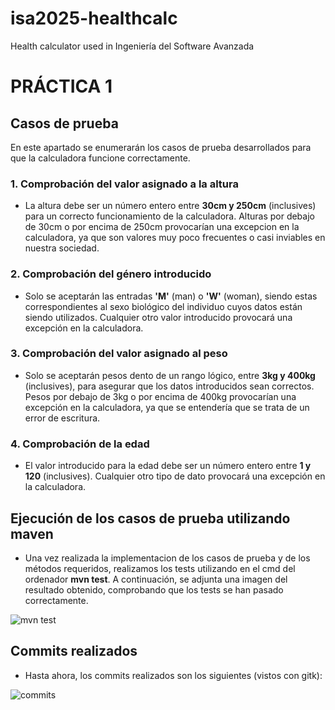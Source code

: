 # isa2025-healthcalc
Health calculator used in Ingeniería del Software Avanzada

# PRÁCTICA 1

## Casos de prueba
En este apartado se enumerarán los casos de prueba desarrollados para que la calculadora funcione correctamente.

### 1. Comprobación del valor asignado a la altura
- La altura debe ser un número entero entre **30cm y 250cm** (inclusives) para un correcto funcionamiento de la calculadora. Alturas por debajo de 30cm o por encima de 250cm provocarían una excepcion en la calculadora, ya que son valores muy poco frecuentes o casi inviables en nuestra sociedad.

### 2. Comprobación del género introducido
- Solo se aceptarán las entradas **'M'** (man) o **'W'** (woman), siendo estas correspondientes al sexo biológico del individuo cuyos datos están siendo utilizados. Cualquier otro valor introducido provocará una excepción en la calculadora.

### 3. Comprobación del valor asignado al peso
- Solo se aceptarán pesos dento de un rango lógico, entre **3kg y 400kg** (inclusives), para asegurar que los datos introducidos sean correctos. Pesos por debajo de 3kg o por encima de 400kg provocarían una excepción en la calculadora, ya que se entendería que se trata de un error de escritura.

### 4. Comprobación de la edad
- El valor introducido para la edad debe ser un número entero entre **1 y 120** (inclusives). Cualquier otro tipo de dato provocará una excepción en la calculadora.

## Ejecución de los casos de prueba utilizando maven
- Una vez realizada la implementacion de los casos de prueba y de los métodos requeridos, realizamos los tests utilizando en el cmd del ordenador **mvn test**. A continuación, se adjunta una imagen del resultado obtenido, comprobando que los tests se han pasado correctamente.

![mvn test](doc/mvntest.jpg)

## Commits realizados
- Hasta ahora, los commits realizados son los siguientes (vistos con gitk):

![commits](doc/commits.jpg)
